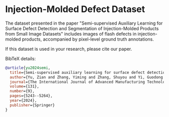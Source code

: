 # Injection-Molded Defect Dataset

The dataset presented in the paper "Semi-supervised Auxiliary Learning for Surface Defect Detection and Segmentation of Injection-Molded Products from Small Image Datasets" includes images of flash defects in injection-molded products, accompanied by pixel-level ground truth annotations.

If this dataset is used in your research, please cite our paper.

BibTeX details:
```bibtex
@article{yu2024semi,
  title={Semi-supervised auxiliary learning for surface defect detection and segmentation of injection-molded products from small image datasets},
  author={Yu, Zian and Zhang, Yiming and Zhang, Shuyou and Yi, Guodong and Qiu, Lemiao},
  journal={The International Journal of Advanced Manufacturing Technology},
  volume={131},
  number={9},
  pages={5243--5264},
  year={2024},
  publisher={Springer}
}
